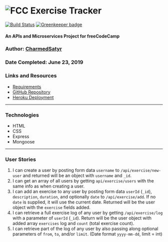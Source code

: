 # ![FCC](https://charmed.tech/fcc-32x32.png) Exercise Tracker

[![Build Status](https://travis-ci.com/charmedsatyr-freecodecamp/exercise_tracker.svg?branch=master)](https://travis-ci.com/charmedsatyr-freecodecamp/exercise_tracker) [![Greenkeeper badge](https://badges.greenkeeper.io/charmedsatyr-freecodecamp/exercise_tracker.svg)](https://greenkeeper.io/)

#### An APIs and Microservices Project for freeCodeCamp

### Author: [CharmedSatyr](https://github.com/CharmedSatyr)

### Date Completed: June 23, 2019

### Links and Resources

* [Requirements](https://learn.freecodecamp.org/apis-and-microservices/apis-and-microservices-projects/exercise-tracker)
* [GitHub Repository](https://github.com/charmedsatyr-freecodecamp/exercise_tracker)
* [Heroku Deployment](https://charmed-exercise-tracker.herokuapp.com/)


---

### Technologies

* HTML
* CSS
* Express
* Mongoose

---

### User Stories

1. I can create a user by posting form data `username` to `/api/exercise/new-user` and returned will be an object with `username` and `_id`.
1. I can get an array of all users by getting `api/exercise/users` with the same info as when creating a user.
1. I can add an exercise to any user by posting form data `userId` (`_id`), `description`, `duration`, and optionally `date` to `/api/exercise/add`. If no `date` is supplied, it will use the current date. Returned will be the user object with the `exercise` fields added.
1. I can retrieve a full exercise log of any user by getting `/api/exercise/log` with a parameter of `userId` (`_id`). Return will be the user object with added array `exercises` log and `count` (total exercise count).
1. I can retrieve part of the log of any user by also passing along optional parameters of `from`, `to`, and/or `limit`. (Date format `yyyy-mm-dd`, limit = int)